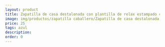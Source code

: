 ```yaml
---
layout: product
title: Zapatilla de casa destalonada con plantilla de relax estampado cuadros
image: img/productos/zapatilla caballero/Zapatilla de casa destalonada con plantilla de relax estampado cuadros=25=azul.webp
price: 25
tags: azul
description: 
order: 0
---
```

